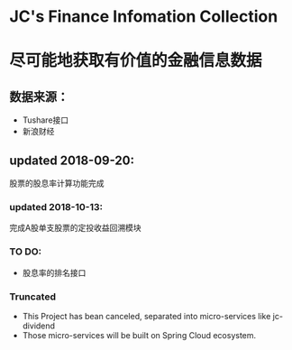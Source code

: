 # JC's Finance Infomation Collection
# 尽可能地获取有价值的金融信息数据
## 数据来源：
- Tushare接口
- 新浪财经

## updated 2018-09-20:
股票的股息率计算功能完成

### updated 2018-10-13:
完成A股单支股票的定投收益回溯模块

### TO DO:
- 股息率的排名接口

### Truncated
- This Project has bean canceled, separated into micro-services like jc-dividend
- Those micro-services will be built on Spring Cloud ecosystem.
